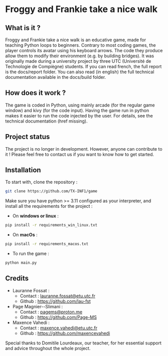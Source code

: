 # Froggy and Frankie take a nice walk 

## What is it ?

Froggy and Frankie take a nice walk is an educative game, made for teaching Python loops to beginners.
Contrary to most coding games, the player controls its avatar using his keyboard arrows. The code they produce allow
them to modify their environment (e.g. by building bridges).
It was originally made during a university project by three UTC (Université de Technologie de Compiègne) students. If you can read french, the full report is the docs/report folder.
You can also read (in english) the full technical documentation available in the docs/build folder.

## How does it work ?

The game is coded in Python, using mainly arcade (for the regular game window) and kivy (for the code input). Having
the game run in python makes it easier to run the code injected by the user. For details, see the technical
documentation (href  missing).

## Project status

The project is no longer in development. However, anyone can contribute to it ! Please feel free to contact us if you
want to know how to get started.

## Installation

To start with, clone the repository :

```bash
git clone https://github.com/TX-INF1/game
```


Make sure you have python >= 3.11 configured as your interpreter, and install all the requirements for the project :

- On **windows or linux** :

```bash 
pip install -r requirements_win_linux.txt
```

- On **macOs** :

```bash 
pip install -r requirements_macos.txt
```

- To run the game :
```bash
python main.py
```

## Credits

- Lauranne Fossat :
  - Contact : lauranne.fossat@etu.utc.fr
  - Github : https://github.com/lau-fst
- Page Magnier--Slimani :
  - Contact : pagems@proton.me
  - Github : https://github.com/Page-MS
- Maxence Vahedi :
  - Contact : maxence.vahedi@etu.utc.fr
  - Github : https://github.com/maxencevahedi

Special thanks to Domitile Lourdeaux, our teacher, for her essential support and advice throughout the whole project.
